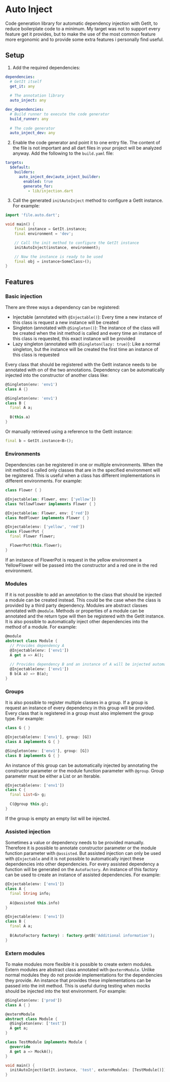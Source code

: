# Auto Inject 
Code generation library for automatic dependency injection with GetIt, to reduce boilerplate code to a minimum. My target was not to support every feature get it provides, but to make the use of the most common feature more ergonomic and to provide some extra features i personally find useful.
## Setup
1. Add the required dependencies: 
```yaml
dependencies:
  # GetIt itself
  get_it: any
  
  # The annotation library
  auto_inject: any

dev_dependencies:
  # Build runner to execute the code generator
  build_runner: any
  
  # The code generator
  auto_inject_dev: any
```
2. Enable the code generator and point it to one entry file. The content of the file is not important and all dart files in your project will be analyzed anyway. Add the following to the `build.yaml` file:
```yaml
targets:
  $default:
    builders:
      auto_inject_dev|auto_inject_builder:
        enabled: true
        generate_for: 
          - lib/injection.dart 
```
3. Call the generated `initAutoInject` method to configure a GetIt instance. For example:
```dart
import 'file.auto.dart';

void main() {
    final instance = GetIt.instance;
    final environment = 'dev';

    // Call the init method to configure the GetIt instance 
    initAutoInject(instance, environment);

    // Now the instance is ready to be used
    final obj = instance<SomeClass>();
}
```
## Features
### Basic injection
There are three ways a dependency can be registered:
- Injectable (annotated with `@Injectable()`): Every time a new instance of this class is request a new instance will be created
- Singleton (annotated with `@Singleton()`): The instance of the class will be created when the init method is called and every time an instance of this class is requested, this exact instance will be provided
- Lazy singleton (annotated with `@Singleton(lazy: true)`): Like a normal singleton, but the instance will be created the first time an instance of this class is requested

Every class that should be registered with the GetIt instance needs to be annotated with on of the two annotations. Dependency can be automatically injected into the constructor of another class like:
```dart
@Singleton(env: 'env1')
class A {}

@Singleton(env: 'env1')
class B { 
  final A a;
  
  B(this.a)
}
```
Or manually retrieved using a reference to the GetIt instance:
```dart
final b = GetIt.instance<B>();
```
### Environments
Dependencies can be registered in one or multiple environments. When the init method is called only classes that are in the specified environment will be registered. This is useful when a class has different implementations in different environments. For example:
```dart
class Flower { }

@Injectable(as: Flower, env: ['yellow'])
class YellowFlower implements Flower { }

@Injectable(as: Flower, env: ['red'])
class RedFlower implements Flower { }

@Injectable(env: ['yellow', 'red'])
class FlowerPot {
  final Flower flower;

  FlowerPot(this.flower);
}
```
If an instance of FlowerPot is request in the yellow environment a YellowFlower will be passed into the constructor and a red one in the red environment. 
### Modules
If it is not possible to add an annotation to the class that should be injected a module can be created instead. This could be the case when the class is provided by a third party dependency. Modules are abstract classes annotated with `@module`. Methods or properties of a module can be annotated and the return type will then be registered with the GetIt instance. It is also possible to automatically inject other dependencies into the method of a module. For example:
```dart
@module
abstract class Module {
  // Provides dependency A
  @Injectable(env: ['env1'])
  A get a => A();
  
  // Provides dependency B and an instance of A will be injected automatically
  @Injectable(env: ['env1'])
  B b(A a) => B(a);
}
```
### Groups
It is also possible to register multiple classes in a group. If a group is request an instance of every dependency in this group will be provided. Every class that is registered in a group must also implement the group type. For example:
```dart
class G { }

@Injectable(env: ['env1'], group: [G])
class A implements G { }

@Singleton(env: ['env1'], group: [G])
class B implements G { }
```
An instance of this group can be automatically injected by annotating the constructor parameter or the module function parameter with `@group`. Group parameter must be either a List or an Iterable.
```dart
@Injectable(env: ['env1'])
class C {
  final List<G> g;
  
  C(@group this.g);
}
```
If the group is empty an empty list will be injected.
### Assisted injection
Sometimes a value or dependency needs to be provided manually. Therefore it is possible to annotate constructor parameter or the module function parameter with `@assisted`. But assisted injection can only be used with `@Injectable` and it is not possible to automatically inject these dependencies into other dependencies. For every assisted dependency a function will be generated on the `AutoFactory`. An instance of this factory can be used to create an instance of assisted dependencies. For example:
```dart
@Injectable(env: ['env1'])
class A { 
  final String info;
  
  A(@assisted this.info)
}

@Injectable(env: ['env1'])
class B {
  final A a;
  
  B(AutoFactory factory) : factory.getB('Additional information');
}
```
### Extern modules
To make modules more flexible it is possible to create extern modules. Extern modules are abstract class annotated with `@externModule`. Unlike normal modules they do not provide implementations for the dependencies they provide. An instance that provides these implementations can be passed into the init method. This is useful during testing when mocks should be injected into the test environment. For example:
```dart
@Singleton(env: ['prod'])
class A { }

@externModule
abstract class Module {
  @Singleton(env: ['test'])
  A get a;
}

class TestModule implements Module {
  @override
  A get a => MockA();
}

void main() {
  initAutoInject(GetIt.instance, 'test', externModules: [TestModule()]);
}
```
